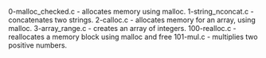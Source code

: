 0-malloc_checked.c - allocates memory using malloc.
1-string_nconcat.c - concatenates two strings.
2-calloc.c - allocates memory for an array, using malloc.
3-array_range.c - creates an array of integers.
100-realloc.c - reallocates a memory block using malloc and free
101-mul.c - multiplies two positive numbers.
